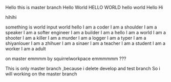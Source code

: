 Hello this is master branch 
Hello World 
HELLO WORLD 
hello world 
Hello Hi

hihihi


something is world input world hello 
I am a coder
I am a shoulder
I am a speaker
I am a softer engineer
I am a builder 
I am a hello 
I am a world
I am a shooter
I am a killer
I am a murder
I am a logger
I am a typer
I am a shiyanlouer
I am a zhihuer
I am a sinaer
I am a teacher
I am a student
I am a worker
I am a adult

on master emmmm by squirrelworkpace
emmmmmm ??? 



This is only master branch ,because i delete develop and test branch 
So i will working on the master branch 

